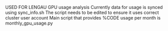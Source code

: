USED FOR LENGAU GPU usage analysis
Currently data for usage is synced using sync_info.sh
The script needs to be edited to ensure it uses correct cluster user account
Main script that provides %CODE usage per month is monthly_gpu_usage.py
